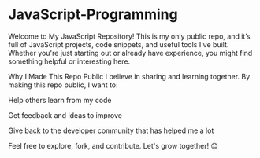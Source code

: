 # JavaScript-Programming
Welcome to My JavaScript Repository!
This is my only public repo, and it’s full of JavaScript projects, code snippets, and useful tools I've built. Whether you're just starting out or already have experience, you might find something helpful or interesting here.

Why I Made This Repo Public
I believe in sharing and learning together. By making this repo public, I want to:

Help others learn from my code

Get feedback and ideas to improve

Give back to the developer community that has helped me a lot

Feel free to explore, fork, and contribute. Let's grow together! 😊
